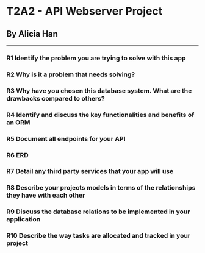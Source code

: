 # T2A2 - API Webserver Project
## By Alicia Han
---
### R1 Identify the problem you are trying to solve with this app



### R2 Why is it a problem that needs solving?

### R3 Why have you chosen this database system. What are the drawbacks compared to others?

### R4 Identify and discuss the key functionalities and benefits of an ORM

### R5 Document all endpoints for your API

### R6 ERD

### R7 Detail any third party services that your app will use

### R8 	Describe your projects models in terms of the relationships they have with each other

### R9 Discuss the database relations to be implemented in your application

### R10 Describe the way tasks are allocated and tracked in your project